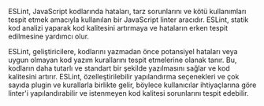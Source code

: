 ESLint, JavaScript kodlarında hataları, tarz sorunlarını ve kötü kullanımları tespit etmek amacıyla kullanılan bir JavaScript linter aracıdır. ESLint, statik kod analizi yaparak kod kalitesini artırmaya ve hataların erken tespit edilmesine yardımcı olur.

ESLint, geliştiricilere, kodlarını yazmadan önce potansiyel hataları veya uygun olmayan kod yazım kurallarını tespit etmelerine olanak tanır. Bu, kodların daha tutarlı ve standart bir şekilde yazılmasını sağlar ve kod kalitesini artırır. ESLint, özelleştirilebilir yapılandırma seçenekleri ve çok sayıda plugin ve kurallarla birlikte gelir, böylece kullanıcılar ihtiyaçlarına göre linter'i yapılandırabilir ve istenmeyen kod kalitesi sorunlarını tespit edebilir.